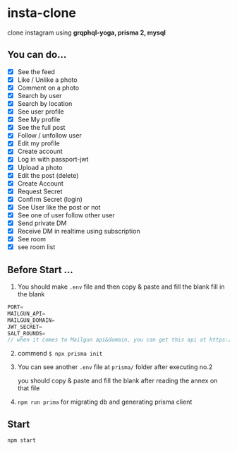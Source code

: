 # insta-clone

clone instagram using **grqphql-yoga, prisma 2, mysql**

## You can do...

- [x] See the feed
- [x] Like / Unlike a photo
- [x] Comment on a photo
- [x] Search by user
- [x] Search by location
- [x] See user profile
- [x] See My profile
- [x] See the full post
- [x] Follow / unfollow user
- [x] Edit my profile
- [x] Create account
- [x] Log in with passport-jwt
- [x] Upload a photo
- [x] Edit the post (delete)
- [x] Create Account
- [x] Request Secret
- [x] Confirm Secret (login)
- [x] See User like the post or not
- [x] See one of user follow other user
- [x] Send private DM
- [x] Receive DM in realtime using subscription
- [x] See room
- [x] see room list

## Before Start ...

1. You should make `.env` file and then copy & paste and fill the blank fill in the blank

```javascript
PORT=
MAILGUN_API=
MAILGUN_DOMAIN=
JWT_SECRET=
SALT_ROUNDS=
// when it comes to Mailgun api&domain, you can get this api at https://mailgun.com
```

2. commend `$ npx prisma init`

3. You can see another `.env` file at `prisma/` folder after executing no.2

   you should copy & paste and fill the blank after reading the annex on that file

4. `npm run prima` for migrating db and generating prisma client

## Start

`npm start`

